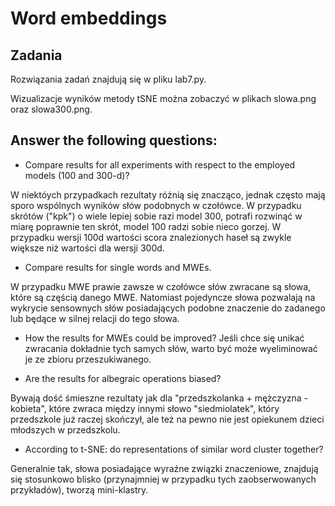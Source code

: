 # Word embeddings

## Zadania
Rozwiązania zadań znajdują się w pliku lab7.py. 

Wizualizacje wyników metody tSNE można zobaczyć w plikach slowa.png oraz slowa300.png.

## Answer the following questions:
- Compare results for all experiments with respect to the employed models (100 and 300-d)?

W niektóych przypadkach rezultaty różnią się znacząco, jednak często mają sporo wspólnych wyników słów podobnych w czołówce.
W przypadku skrótów ("kpk") o wiele lepiej sobie razi model 300, potrafi rozwinąć w miarę poprawnie ten skrót, model 100 radzi sobie nieco gorzej. 
W przypadku wersji 100d wartości scora znalezionych haseł są zwykle większe niż wartości dla wersji 300d. 


- Compare results for single words and MWEs.

W przypadku MWE prawie zawsze w czołówce słów zwracane są słowa, które są częścią danego MWE.
Natomiast pojedyncze słowa pozwalają na wykrycie sensownych słów posiadających podobne znaczenie do zadanego 
lub będące w silnej relacji do tego słowa. 

- How the results for MWEs could be improved?
Jeśli chce się unikać zwracania dokładnie tych samych słów, warto być może wyeliminować je ze zbioru przeszukiwanego.

- Are the results for albegraic operations biased?

Bywają dość śmieszne rezultaty jak dla "przedszkolanka + mężczyzna - kobieta", które zwraca między innymi słowo "siedmiolatek",
który przedszkole już raczej skończył, ale też na pewno nie jest opiekunem dzieci młodszych w przedszkolu. 

- According to t-SNE: do representations of similar word cluster together?

Generalnie tak, słowa posiadające wyraźne związki znaczeniowe, znajdują się stosunkowo blisko (przynajmniej w przypadku tych zaobserwowanych przykładów),
tworzą mini-klastry.
